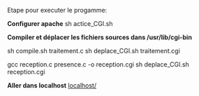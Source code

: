 Etape pour executer le progamme:

**Configurer apache**
sh actice_CGI.sh

**Compiler et déplacer les fichiers sources dans /usr/lib/cgi-bin**

sh compile.sh traitement.c
sh deplace_CGI.sh traitement.cgi

gcc reception.c presence.c -o reception.cgi
sh deplace_CGI.sh reception.cgi

**Aller dans localhost**
[localhost/](http://localhost/cgi-bin/traitement.cgi)
